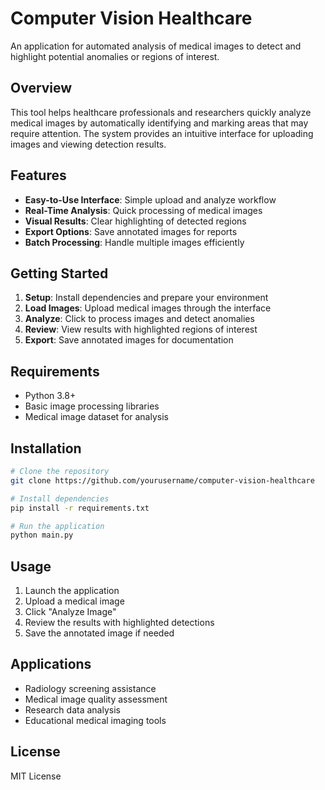 # Computer Vision Healthcare

An application for automated analysis of medical images to detect and highlight potential anomalies or regions of interest.

## Overview

This tool helps healthcare professionals and researchers quickly analyze medical images by automatically identifying and marking areas that may require attention. The system provides an intuitive interface for uploading images and viewing detection results.

## Features

- **Easy-to-Use Interface**: Simple upload and analyze workflow
- **Real-Time Analysis**: Quick processing of medical images
- **Visual Results**: Clear highlighting of detected regions
- **Export Options**: Save annotated images for reports
- **Batch Processing**: Handle multiple images efficiently

## Getting Started

1. **Setup**: Install dependencies and prepare your environment
2. **Load Images**: Upload medical images through the interface
3. **Analyze**: Click to process images and detect anomalies
4. **Review**: View results with highlighted regions of interest
5. **Export**: Save annotated images for documentation

## Requirements

- Python 3.8+
- Basic image processing libraries
- Medical image dataset for analysis

## Installation

```bash
# Clone the repository
git clone https://github.com/yourusername/computer-vision-healthcare

# Install dependencies
pip install -r requirements.txt

# Run the application
python main.py
```

## Usage

1. Launch the application
2. Upload a medical image
3. Click "Analyze Image" 
4. Review the results with highlighted detections
5. Save the annotated image if needed

## Applications

- Radiology screening assistance
- Medical image quality assessment
- Research data analysis
- Educational medical imaging tools

## License

MIT License

